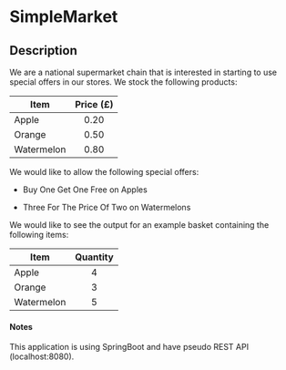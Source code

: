 # SimpleMarket

## Description

<p>We are a national supermarket chain that is interested in starting to use special offers in our stores. We stock the following products:</p>

| Item       | Price (£) |
|------------|:---------:|
| Apple      | 0.20      |
| Orange     | 0.50      |
| Watermelon | 0.80      |


<p>We would like to allow the following special offers:</p>

- Buy One Get One Free on Apples

- Three For The Price Of Two on Watermelons

<p>We would like to see the output for an example basket containing the following items:</p>

| Item       | Quantity  |
|------------|:---------:|
| Apple      | 4         |
| Orange     | 3         |
| Watermelon | 5         |


#### Notes

<p>This application is using SpringBoot and have pseudo REST API (localhost:8080).</p>